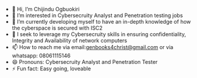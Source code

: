 - 👋 Hi, I’m Chijindu Ogbuokiri 
- 👀 I’m interested in Cybersecruity Analyst and Penetration testing jobs 
- 🌱 I’m currently developing myself to have an in-depth knowledge of how the cyberspace is secured with ISC2
- 💞️ I seek to leverage my Cybersecruity skills in ensuring confidentiality, Integrity and Availability of network computers
- 📫 How to reach me via email:genbooks4christ@gmail.com or via whatsapp: 08061115146
- 😄 Pronouns: Cybersecruity Analyst and Penetration Tester
- ⚡ Fun fact: Easy going, loveable

<!---
Generalogbuokiri1/Generalogbuokiri1 is a ✨ special ✨ repository because its `README.md` (this file) appears on your GitHub profile.
You can click the Preview link to take a look at your changes.
--->
